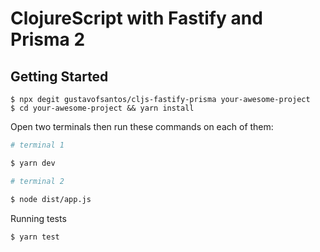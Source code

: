 # ClojureScript with Fastify and Prisma 2

## Getting Started

```
$ npx degit gustavofsantos/cljs-fastify-prisma your-awesome-project
$ cd your-awesome-project && yarn install
```

Open two terminals then run these commands on each of them:

```sh
# terminal 1

$ yarn dev
```

```sh
# terminal 2

$ node dist/app.js
```

Running tests

```sh
$ yarn test
```
